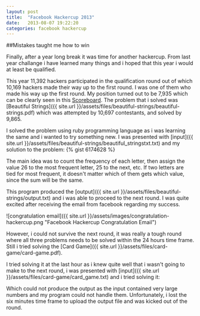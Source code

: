 ```yaml
---
layout: post
title:  "Facebook Hackercup 2013"
date:   2013-08-07 19:22:20
categories: facebook hackercup
---
```


##Mistakes taught me how to win

Finally, after a year long break it was time for another hackercup. From last year challange i have learned many things and i hoped that this year i would at least be qualified.

This year 11,392 hackers participated in the qualification round out of which 10,169 hackers made their way up to the first round. I was one of them who made his way up the first round. My position turned out to be 7,935 which can be clearly seen in this [Scoreboard](https://www.facebook.com/hackercup/scoreboard?round=185564241586420&page=80 "Facebook hackercup 2013 scoreboard"). The problem that i solved was [Beautiful Strings]({{ site.url }}/assets/files/beautiful-strings/beautiful-strings.pdf) which was attempted by 10,697 contestants, and solved by 9,865.

I solved the problem using ruby programming language as i was learning the same and i wanted to try something new. I was presented with [input]({{ site.url }}/assets/files/beautiful-strings/beautiful_stringstxt.txt) and my solution to the problem: {% gist 6174628 %}

The main idea was to count the frequency of each letter, then assign the value 26 to the most frequent letter, 25 to the next, etc. If two letters are tied for most frequent, it doesn't matter which of them gets which value, since the sum will be the same.

This program produced the [output]({{ site.url }}/assets/files/beautiful-strings/output.txt) and i was able to proceed to the next round. I was quite excited after receiving the email from facebook regarding my success.

![congratulation email]({{ site.url }}/assets/images/congratulation-hackercup.png "Facebook Hackercup Congratulation Email")

However, i could not survive the next round, it was really a tough round where all three problems needs to be solved within the 24 hours time frame. Still i tried solving the [Card Game]({{ site.url }}/assets/files/card-game/card-game.pdf).

I tried solving it at the last hour as i knew quite well that i wasn't going to make to the next round, i was presented with [input]({{ site.url }}/assets/files/card-game/card_game.txt) and i tried solving it: <script src="https://gist.github.com/8db9522fdba750f96a7b.js"> </script>

Which could not produce the output as the input contained very large numbers and my program could not handle them. Unfortunately, i lost the six minutes time frame to upload the output file and was kicked out of the round.